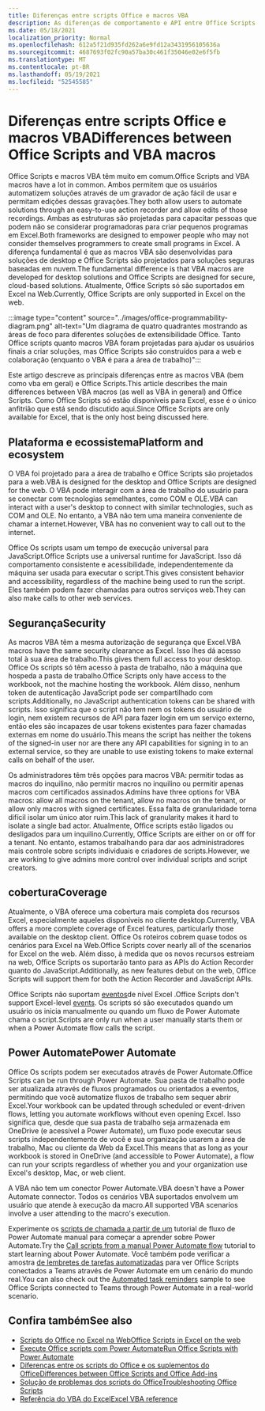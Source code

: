 ```yaml
---
title: Diferenças entre scripts Office e macros VBA
description: As diferenças de comportamento e API entre Office Scripts e Excel macros VBA.
ms.date: 05/18/2021
localization_priority: Normal
ms.openlocfilehash: 612a5f21d935fd262a6e9fd12a3431956105636a
ms.sourcegitcommit: 4687693f02fc90a57ba30c461f35046e02e6f5fb
ms.translationtype: MT
ms.contentlocale: pt-BR
ms.lasthandoff: 05/19/2021
ms.locfileid: "52545585"
---
```

# <a name="differences-between-office-scripts-and-vba-macros"></a><span data-ttu-id="a32df-103">Diferenças entre scripts Office e macros VBA</span><span class="sxs-lookup"><span data-stu-id="a32df-103">Differences between Office Scripts and VBA macros</span></span>

<span data-ttu-id="a32df-104">Office Scripts e macros VBA têm muito em comum.</span><span class="sxs-lookup"><span data-stu-id="a32df-104">Office Scripts and VBA macros have a lot in common.</span></span> <span data-ttu-id="a32df-105">Ambos permitem que os usuários automatizem soluções através de um gravador de ação fácil de usar e permitam edições dessas gravações.</span><span class="sxs-lookup"><span data-stu-id="a32df-105">They both allow users to automate solutions through an easy-to-use action recorder and allow edits of those recordings.</span></span> <span data-ttu-id="a32df-106">Ambas as estruturas são projetadas para capacitar pessoas que podem não se considerar programadoras para criar pequenos programas em Excel.</span><span class="sxs-lookup"><span data-stu-id="a32df-106">Both frameworks are designed to empower people who may not consider themselves programmers to create small programs in Excel.</span></span>
<span data-ttu-id="a32df-107">A diferença fundamental é que as macros VBA são desenvolvidas para soluções de desktop e Office Scripts são projetados para soluções seguras baseadas em nuvem.</span><span class="sxs-lookup"><span data-stu-id="a32df-107">The fundamental difference is that VBA macros are developed for desktop solutions and Office Scripts are designed for secure, cloud-based solutions.</span></span> <span data-ttu-id="a32df-108">Atualmente, Office Scripts só são suportados em Excel na Web.</span><span class="sxs-lookup"><span data-stu-id="a32df-108">Currently, Office Scripts are only supported in Excel on the web.</span></span>

:::image type="content" source="../images/office-programmability-diagram.png" alt-text="Um diagrama de quatro quadrantes mostrando as áreas de foco para diferentes soluções de extensibilidade Office. Tanto Office scripts quanto macros VBA foram projetadas para ajudar os usuários finais a criar soluções, mas Office Scripts são construídos para a web e colaboração (enquanto o VBA é para a área de trabalho)":::

<span data-ttu-id="a32df-110">Este artigo descreve as principais diferenças entre as macros VBA (bem como vba em geral) e Office Scripts.</span><span class="sxs-lookup"><span data-stu-id="a32df-110">This article describes the main differences between VBA macros (as well as VBA in general) and Office Scripts.</span></span> <span data-ttu-id="a32df-111">Como Office Scripts só estão disponíveis para Excel, esse é o único anfitrião que está sendo discutido aqui.</span><span class="sxs-lookup"><span data-stu-id="a32df-111">Since Office Scripts are only available for Excel, that is the only host being discussed here.</span></span>

## <a name="platform-and-ecosystem"></a><span data-ttu-id="a32df-112">Plataforma e ecossistema</span><span class="sxs-lookup"><span data-stu-id="a32df-112">Platform and ecosystem</span></span>

<span data-ttu-id="a32df-113">O VBA foi projetado para a área de trabalho e Office Scripts são projetados para a web.</span><span class="sxs-lookup"><span data-stu-id="a32df-113">VBA is designed for the desktop and Office Scripts are designed for the web.</span></span> <span data-ttu-id="a32df-114">O VBA pode interagir com a área de trabalho do usuário para se conectar com tecnologias semelhantes, como COM e OLE.</span><span class="sxs-lookup"><span data-stu-id="a32df-114">VBA can interact with a user's desktop to connect with similar technologies, such as COM and OLE.</span></span> <span data-ttu-id="a32df-115">No entanto, a VBA não tem uma maneira conveniente de chamar a internet.</span><span class="sxs-lookup"><span data-stu-id="a32df-115">However, VBA has no convenient way to call out to the internet.</span></span>

<span data-ttu-id="a32df-116">Office Os scripts usam um tempo de execução universal para JavaScript.</span><span class="sxs-lookup"><span data-stu-id="a32df-116">Office Scripts use a universal runtime for JavaScript.</span></span> <span data-ttu-id="a32df-117">Isso dá comportamento consistente e acessibilidade, independentemente da máquina ser usada para executar o script.</span><span class="sxs-lookup"><span data-stu-id="a32df-117">This gives consistent behavior and accessibility, regardless of the machine being used to run the script.</span></span> <span data-ttu-id="a32df-118">Eles também podem fazer chamadas para outros serviços web.</span><span class="sxs-lookup"><span data-stu-id="a32df-118">They can also make calls to other web services.</span></span>

## <a name="security"></a><span data-ttu-id="a32df-119">Segurança</span><span class="sxs-lookup"><span data-stu-id="a32df-119">Security</span></span>

<span data-ttu-id="a32df-120">As macros VBA têm a mesma autorização de segurança que Excel.</span><span class="sxs-lookup"><span data-stu-id="a32df-120">VBA macros have the same security clearance as Excel.</span></span> <span data-ttu-id="a32df-121">Isso lhes dá acesso total à sua área de trabalho.</span><span class="sxs-lookup"><span data-stu-id="a32df-121">This gives them full access to your desktop.</span></span> <span data-ttu-id="a32df-122">Office Os scripts só têm acesso à pasta de trabalho, não à máquina que hospeda a pasta de trabalho.</span><span class="sxs-lookup"><span data-stu-id="a32df-122">Office Scripts only have access to the workbook, not the machine hosting the workbook.</span></span> <span data-ttu-id="a32df-123">Além disso, nenhum token de autenticação JavaScript pode ser compartilhado com scripts.</span><span class="sxs-lookup"><span data-stu-id="a32df-123">Additionally, no JavaScript authentication tokens can be shared with scripts.</span></span> <span data-ttu-id="a32df-124">Isso significa que o script não tem nem os tokens do usuário de login, nem existem recursos de API para fazer login em um serviço externo, então eles são incapazes de usar tokens existentes para fazer chamadas externas em nome do usuário.</span><span class="sxs-lookup"><span data-stu-id="a32df-124">This means the script has neither the tokens of the signed-in user nor are there any API capabilities for signing in to an external service, so they are unable to use existing tokens to make external calls on behalf of the user.</span></span>

<span data-ttu-id="a32df-125">Os administradores têm três opções para macros VBA: permitir todas as macros do inquilino, não permitir macros no inquilino ou permitir apenas macros com certificados assinados.</span><span class="sxs-lookup"><span data-stu-id="a32df-125">Admins have three options for VBA macros: allow all macros on the tenant, allow no macros on the tenant, or allow only macros with signed certificates.</span></span> <span data-ttu-id="a32df-126">Essa falta de granularidade torna difícil isolar um único ator ruim.</span><span class="sxs-lookup"><span data-stu-id="a32df-126">This lack of granularity makes it hard to isolate a single bad actor.</span></span> <span data-ttu-id="a32df-127">Atualmente, Office scripts estão ligados ou desligados para um inquilino.</span><span class="sxs-lookup"><span data-stu-id="a32df-127">Currently, Office Scripts are either on or off for a tenant.</span></span> <span data-ttu-id="a32df-128">No entanto, estamos trabalhando para dar aos administradores mais controle sobre scripts individuais e criadores de scripts.</span><span class="sxs-lookup"><span data-stu-id="a32df-128">However, we are working to give admins more control over individual scripts and script creators.</span></span>

## <a name="coverage"></a><span data-ttu-id="a32df-129">cobertura</span><span class="sxs-lookup"><span data-stu-id="a32df-129">Coverage</span></span>

<span data-ttu-id="a32df-130">Atualmente, o VBA oferece uma cobertura mais completa dos recursos Excel, especialmente aqueles disponíveis no cliente desktop.</span><span class="sxs-lookup"><span data-stu-id="a32df-130">Currently, VBA offers a more complete coverage of Excel features, particularly those available on the desktop client.</span></span> <span data-ttu-id="a32df-131">Office Os roteiros cobrem quase todos os cenários para Excel na Web.</span><span class="sxs-lookup"><span data-stu-id="a32df-131">Office Scripts cover nearly all of the scenarios for Excel on the web.</span></span> <span data-ttu-id="a32df-132">Além disso, à medida que os novos recursos estreiam na web, Office Scripts os suportarão tanto para as APIs do Action Recorder quanto do JavaScript.</span><span class="sxs-lookup"><span data-stu-id="a32df-132">Additionally, as new features debut on the web, Office Scripts will support them for both the Action Recorder and JavaScript APIs.</span></span>

<span data-ttu-id="a32df-133">Office Scripts não suportam [eventos](/office/vba/excel/concepts/events-worksheetfunctions-shapes/using-events-with-excel-objects)de nível Excel .</span><span class="sxs-lookup"><span data-stu-id="a32df-133">Office Scripts don't support Excel-level [events](/office/vba/excel/concepts/events-worksheetfunctions-shapes/using-events-with-excel-objects).</span></span> <span data-ttu-id="a32df-134">Os scripts só são executados quando um usuário os inicia manualmente ou quando um fluxo de Power Automate chama o script.</span><span class="sxs-lookup"><span data-stu-id="a32df-134">Scripts are only run when a user manually starts them or when a Power Automate flow calls the script.</span></span>

## <a name="power-automate"></a><span data-ttu-id="a32df-135">Power Automate</span><span class="sxs-lookup"><span data-stu-id="a32df-135">Power Automate</span></span>

<span data-ttu-id="a32df-136">Office Os scripts podem ser executados através de Power Automate.</span><span class="sxs-lookup"><span data-stu-id="a32df-136">Office Scripts can be run through Power Automate.</span></span> <span data-ttu-id="a32df-137">Sua pasta de trabalho pode ser atualizada através de fluxos programados ou orientados a eventos, permitindo que você automatize fluxos de trabalho sem sequer abrir Excel.</span><span class="sxs-lookup"><span data-stu-id="a32df-137">Your workbook can be updated through scheduled or event-driven flows, letting you automate workflows without even opening Excel.</span></span> <span data-ttu-id="a32df-138">Isso significa que, desde que sua pasta de trabalho seja armazenada em OneDrive (e acessível a Power Automate), um fluxo pode executar seus scripts independentemente de você e sua organização usarem a área de trabalho, Mac ou cliente da Web da Excel.</span><span class="sxs-lookup"><span data-stu-id="a32df-138">This means that as long as your workbook is stored in OneDrive (and accessible to Power Automate), a flow can run your scripts regardless of whether you and your organization use Excel's desktop, Mac, or web client.</span></span>

<span data-ttu-id="a32df-139">A VBA não tem um conector Power Automate.</span><span class="sxs-lookup"><span data-stu-id="a32df-139">VBA doesn't have a Power Automate connector.</span></span> <span data-ttu-id="a32df-140">Todos os cenários VBA suportados envolvem um usuário que atende à execução da macro.</span><span class="sxs-lookup"><span data-stu-id="a32df-140">All supported VBA scenarios involve a user attending to the macro's execution.</span></span>

<span data-ttu-id="a32df-141">Experimente os [scripts de chamada a partir de um](../tutorials/excel-power-automate-manual.md) tutorial de fluxo de Power Automate manual para começar a aprender sobre Power Automate.</span><span class="sxs-lookup"><span data-stu-id="a32df-141">Try the [Call scripts from a manual Power Automate flow](../tutorials/excel-power-automate-manual.md) tutorial to start learning about Power Automate.</span></span> <span data-ttu-id="a32df-142">Você também pode verificar a amostra [de lembretes de tarefas automatizadas](scenarios/task-reminders.md) para ver Office Scripts conectados a Teams através de Power Automate em um cenário do mundo real.</span><span class="sxs-lookup"><span data-stu-id="a32df-142">You can also check out the [Automated task reminders](scenarios/task-reminders.md) sample to see Office Scripts connected to Teams through Power Automate in a real-world scenario.</span></span>

## <a name="see-also"></a><span data-ttu-id="a32df-143">Confira também</span><span class="sxs-lookup"><span data-stu-id="a32df-143">See also</span></span>

- [<span data-ttu-id="a32df-144">Scripts do Office no Excel na Web</span><span class="sxs-lookup"><span data-stu-id="a32df-144">Office Scripts in Excel on the web</span></span>](../overview/excel.md)
- [<span data-ttu-id="a32df-145">Execute Office scripts com Power Automate</span><span class="sxs-lookup"><span data-stu-id="a32df-145">Run Office Scripts with Power Automate</span></span>](../develop/power-automate-integration.md)
- [<span data-ttu-id="a32df-146">Diferenças entre os scripts do Office e os suplementos do Office</span><span class="sxs-lookup"><span data-stu-id="a32df-146">Differences between Office Scripts and Office Add-ins</span></span>](add-ins-differences.md)
- [<span data-ttu-id="a32df-147">Solução de problemas dos scripts do Office</span><span class="sxs-lookup"><span data-stu-id="a32df-147">Troubleshooting Office Scripts</span></span>](../testing/troubleshooting.md)
- [<span data-ttu-id="a32df-148">Referência do VBA do Excel</span><span class="sxs-lookup"><span data-stu-id="a32df-148">Excel VBA reference</span></span>](/office/vba/api/overview/excel)
